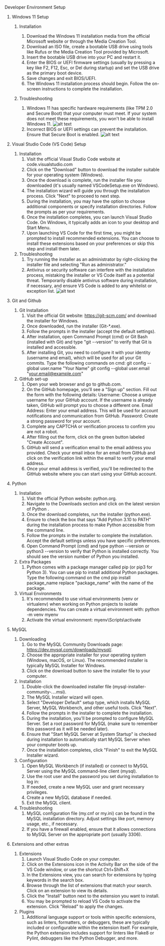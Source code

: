 Developer Environment Setup 

1. Windows 11 Setup 

   1. Installation 
      1. Download the Windows 11 installation media from the official Microsoft website or through the Media Creation Tool.
      2. Download an ISO file, create a bootable USB drive using tools like Rufus or the Media Creation Tool provided by Microsoft.
      3. Insert the bootable USB drive into your PC and restart it.
      4. Enter the BIOS or UEFI firmware settings (usually by pressing a key like F2, F12, Esc, or Del during startup) and set the USB drive as the primary boot device.
      5. Save changes and exit BIOS/UEFI.
      6. The Windows 11 installation process should begin. Follow the on-screen instructions to complete the installation.
  
   2. Troubleshooting 
      1. Windows 11 has specific hardware requirements (like TPM 2.0 and Secure Boot) that your computer must meet. If your system does not meet these requirements, you won't be able to install Windows 11.
      ![alt text](.github/allthings.how-how-to-install-windows-11-on-legacy-bios-without-secure-boot-or-tpm-2-0-image.png)
      2. Incorrect BIOS or UEFI settings can prevent the installation. Ensure that Secure Boot is enabled. 
      ![alt text](.github/legacy-to-uefi.png)

2. Visual Studio Code (VS Code) Setup 
   1. Installation
      1. Visit the official Visual Studio Code website at code.visualstudio.com
      2. Click on the "Download" button to download the installer suitable for your operating system (Windows).
      3. Once the download is complete, run the installer file you downloaded (it's usually named VSCodeSetup.exe on Windows).
      4. The installation wizard will guide you through the installation process. Click "Next" to proceed to next step. 
      5. During the installation, you may have the option to choose additional components or specify installation directories. Follow the prompts as per your requirements.
      6. Once the installation completes, you can launch Visual Studio Code. On Windows, it typically adds an icon to your desktop and Start Menu.
      7. Upon launching VS Code for the first time, you might be prompted to install recommended extensions. You can choose to install these extensions based on your preferences or skip this step and install them later.
   2. Troubleshooting 
      1. Try running the installer as an administrator by right-clicking the installer file and selecting "Run as administrator."
      2. Antivirus or security software can interfere with the installation process, mistaking the installer or VS Code itself as a potential threat. Temporarily disable antivirus software during installation, if necessary, and ensure VS Code is added to any whitelist or exception list.
      ![alt text](.github/by5bqfsmxs481.webp)

3. Git and Github 
   1. Git Installation 
      1. Visit the official Git website: https://git-scm.com/ and download the installer for Windows.
      2. Once downloaded, run the installer (Git-*.exe).
      3. Follow the prompts in the installer (accept the default settings).
      4. After installation, open Command Prompt (cmd) or Git Bash (installed with Git) and type "git --version" to verify that Git is installed and accessible.
      5. After installing Git, you need to configure it with your identity (username and email), which will be used for all your Git commits. Type the following commands on cmd:
         git config --global user.name "Your Name"
         git config --global user.email "your.email@example.com"
   2. GitHub set-up 
      1. Open your web browser and go to github.com.
      2. On the GitHub homepage, you'll see a "Sign up" section. Fill out the form with the following details:
         Username: Choose a unique username for your GitHub account. If the username is already taken, GitHub will prompt you to choose a different one.
         Email Address: Enter your email address. This will be used for account notifications and communication from GitHub.
         Password: Create a strong password for your account.
      3. Complete any CAPTCHA or verification process to confirm you are not a robot.
      4. After filling out the form, click on the green button labeled "Create Account". 
      5. GitHub will send a verification email to the email address you provided. Check your email inbox for an email from GitHub and click on    the verification link within the email to verify your email address.
      6. Once your email address is verified, you'll be redirected to the GitHub website where you can start using your GitHub account.

4. Python 
   1. Installation 
      1. Visit the official Python website: python.org.
      2. Navigate to the Downloads section and click on the latest version of Python .
      3. Once the download completes, run the installer (python.exe).
      4. Ensure to check the box that says "Add Python 3.10 to PATH" during the installation process to make Python accessible from the command line.
      5. Follow the prompts in the installer to complete the installation. Accept the default settings unless you have specific preferences.
      6. Open Command Prompt (cmd) and type python --version or python3 --version to verify that Python is installed correctly. You should see the version number of Python you installed.
   2. Extra Packages 
      1. Python comes with a package manager called pip (or pip3 for Python 3). You can use pip to install additional Python packages.
         Type the following command on the cmd 
         pip install package_name
         replace "package_name" with the name of the package. 
   3. Virtual Environments 
      1.  It's recommended to use virtual environments (venv or virtualenv) when working on Python projects to isolate dependencies. You can create a virtual environment with:
      python -m venv myenv
      2. Activate the virtual environment:
         myenv\Scripts\activate

5. MySQL 
   1. Downloading 
      1. Go to the MySQL Community Downloads page: https://dev.mysql.com/downloads/mysql/.
      2. Choose the appropriate installer for your operating system (Windows, macOS, or Linux). The recommended installer is typically MySQL Installer for Windows. 
      3. Click on the download button to save the installer file to your computer.
   2. Installation 
      1. Double-click the downloaded installer file (mysql-installer-community-*.*.*.*.msi).
      2. The MySQL Installer wizard will open.
      3. Select "Developer Default" setup type, which installs MySQL Server, MySQL Workbench, and other useful tools. Click "Next".
      4. Follow the prompts in the installer to complete the installation.
      5. During the installation, you'll be prompted to configure MySQL Server. Set a root password for MySQL (make sure to remember this password as it will be needed later).
      6. Ensure that "Start MySQL Server at System Startup" is checked during installation to automatically start MySQL Server when your computer boots up.
      7. Once the installation completes, click "Finish" to exit the MySQL Installer wizard.
   3. Configuration 
      1. Open MySQL Workbench (if installed) or connect to MySQL Server using the MySQL command-line client (mysql).
      2. Use the root user and the password you set during installation to log in:
      3. If needed, create a new MySQL user and grant necessary privileges.
      4. Create a new MySQL database if needed.
      5. Exit the MySQL client.
   4. Troubleshooting 
      1. MySQL configuration file (my.cnf or my.ini) can be found in the MySQL installation directory. Adjust settings like port, memory usage, etc., if necessary.
      2. If you have a firewall enabled, ensure that it allows connections to MySQL Server on the appropriate port (usually 3306).

6. Extensions and other extras 
   1. Extensions 
       1. Launch Visual Studio Code on your computer.
       2. Click on the Extensions icon in the Activity Bar on the side of the VS Code window, or use the shortcut Ctrl+Shift+X 
       3. In the Extensions view, you can search for extensions by typing keywords in the search box. 
       4. Browse through the list of extensions that match your search. Click on an extension to view its details.
       5. Click the "Install" button next to the extension you want to install.
       6. You may be prompted to reload VS Code to activate the extension. Click "Reload" to apply the changes.
   2. Plugins 
      1. Additional language support or tools within specific extensions, such as linters, formatters, or debuggers, these are typically included or configurable within the extension itself. For example, the Python extension includes support for linters like Flake8 or Pylint, debuggers like the Python Debugger, and more.










